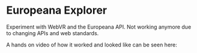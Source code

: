 # Europeana Explorer
Experiment with WebVR and the Europeana API.
Not working anymore due to changing APIs and web standards.

A hands on video of how it worked and looked like can be seen here:
![[](https://tombrewe.de/Europeana-Explorer/hands_on_europeana_explorer_virtual_gallery.m4v)](https://tombrewe.de/Europeana-Explorer/europeana-explorer-webvr1.jpg)

